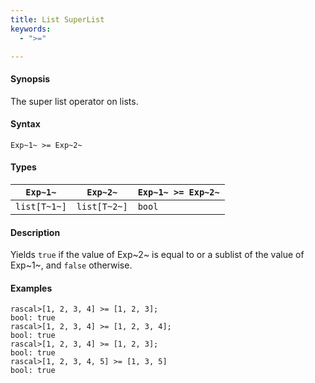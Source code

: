 ```yaml
---
title: List SuperList
keywords:
  - ">="

---
```


#### Synopsis

The super list operator on lists.

#### Syntax

`Exp~1~ >= Exp~2~`

#### Types


| `Exp~1~`     |  `Exp~2~`     | `Exp~1~ >= Exp~2~`  |
| --- | --- | --- |
| `list[T~1~]` |  `list[T~2~]` | `bool`                |


#### Description

Yields `true` if the value of Exp~2~ is equal to or a sublist of the value of Exp~1~,  and `false` otherwise.

#### Examples


```rascal-shell 
rascal>[1, 2, 3, 4] >= [1, 2, 3];
bool: true
rascal>[1, 2, 3, 4] >= [1, 2, 3, 4];
bool: true
rascal>[1, 2, 3, 4] >= [1, 2, 3];
bool: true
rascal>[1, 2, 3, 4, 5] >= [1, 3, 5]
bool: true
```


